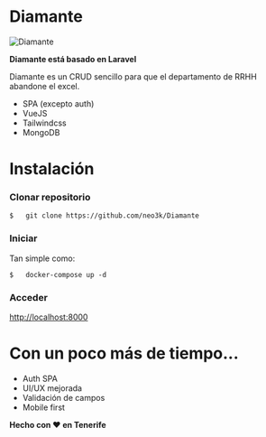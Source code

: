 # Diamante
![Diamante](https://i.ibb.co/MV4HMtZ/diamante.png)

**Diamante está basado en Laravel**

Diamante es un CRUD sencillo para que el departamento de RRHH abandone el excel.
- SPA (excepto auth)
- VueJS
- Tailwindcss
- MongoDB

# Instalación
### Clonar repositorio

    $   git clone https://github.com/neo3k/Diamante

### Iniciar

Tan simple como:

    $   docker-compose up -d

### Acceder
[http://localhost:8000](http://localhost:8000)

# Con un poco más de tiempo...

 - Auth SPA
 - UI/UX mejorada
 - Validación de campos
 - Mobile first

**Hecho con ❤️ en Tenerife**